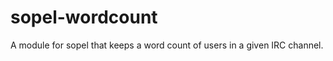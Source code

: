 sopel-wordcount
================

A module for sopel that keeps a word count of users in a given IRC channel.
